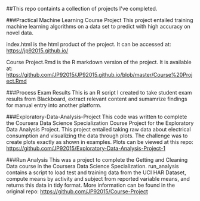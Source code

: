 ##This repo containts a collection of projects I've completed.



###Practical Machine Learning Course Project
This project entailed training machine learning algorithms on a data set to predict with high accuracy on novel data.

index.html is the html product of the project. It can be accessed at: https://jp92015.github.io/

Course Project.Rmd is the R markdown version of the project. It is available at:  https://github.com/JP92015/JP92015.github.io/blob/master/Course%20Project.Rmd


###Process Exam Results
This is an R script I created to take student exam results from Blackboard, extract 
relevant content and sumamrize findings for manual entry into another platform.


###Exploratory-Data-Analysis-Project
This code was written to complete the Coursera Data Science Specialization Course Project for the Exploratory Data Analysis Project.
This project entailed taking raw data about electrical consumption and visualizing the data through plots. The challenge was to create plots exactly as shown in examples. Plots can be viewed at this repo: https://github.com/JP92015/Exploratory-Data-Analysis-Project-1


###Run Analysis
This was a project to complete the Getting and Cleaning Data course in the Coursera Data Science Specialization. 
run_analysis contains a script to load test and training data from the UCI HAR Dataset, compute means by activity and subject from reported variable means, and returns this data in tidy format. More information can be found in the original repo: https://github.com/JP92015/Course-Project
